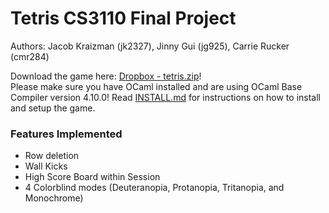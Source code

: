 # Tetris CS3110 Final Project

Authors: Jacob Kraizman (jk2327), Jinny Gui (jg925), Carrie Rucker (cmr284)

Download the game here: [Dropbox - tetris.zip](https://www.dropbox.com/s/kebvo31ot26jy7r/tetris.zip?dl=0)! </br>
Please make sure you have OCaml installed and are using OCaml Base Compiler version 4.10.0!
Read [INSTALL.md](https://github.com/jg925/ocaml-tetris/blob/master/INSTALL.md) for instructions on how to install and setup the game.

### Features Implemented
- Row deletion
- Wall Kicks
- High Score Board within Session
- 4 Colorblind modes (Deuteranopia, Protanopia, Tritanopia, and Monochrome)
